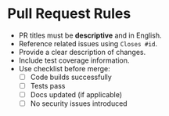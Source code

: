 # Pull Request Rules

- PR titles must be **descriptive** and in English.  
- Reference related issues using `Closes #id`.  
- Provide a clear description of changes.  
- Include test coverage information.  
- Use checklist before merge:  
  - [ ] Code builds successfully  
  - [ ] Tests pass  
  - [ ] Docs updated (if applicable)  
  - [ ] No security issues introduced  
